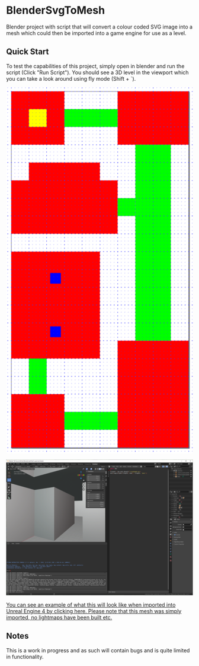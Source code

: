 # BlenderSvgToMesh

Blender project with script that will convert a colour coded SVG image into a mesh which could then be imported into a game engine for use as a level.

## Quick Start

To test the capabilities of this project, simply open in blender and run the script (Click "Run Script").  You should see a 3D level in the viewport which you can take a look around using fly mode (Shift + `).

![Screenshot of level SVG image used to generate a mesh](https://github.com/devoctomy/BlenderSvgToMesh/raw/master/docs/images/levelscreenshot.PNG)

![Screenshot of mesh created in Blender environment](https://github.com/devoctomy/BlenderSvgToMesh/raw/master/docs/images/blender1.png)

[You can see an example of what this will look like when imported into Unreal Engine 4 by clicking here. Please note that this mesh was simply imported, no lightmaps have been built etc.](https://www.dropbox.com/s/0gl5w1ps3icps7k/levelmeshtest%20-%20Unreal%20Editor%202020-07-26%2017-32-12.mp4?dl=0)

## Notes

This is a work in progress and as such will contain bugs and is quite limited in functionality.
